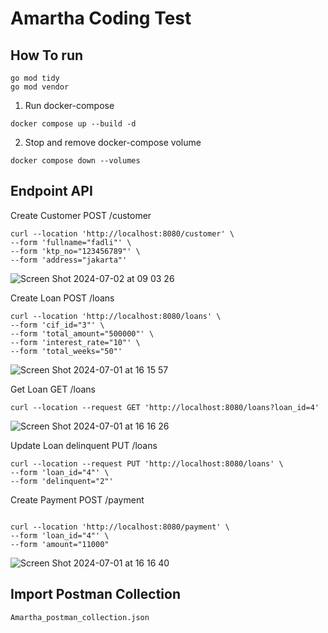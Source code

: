 # Amartha Coding Test



## How To run

```
go mod tidy
go mod vendor
```

1. Run docker-compose

```
docker compose up --build -d  

```

2. Stop and remove docker-compose volume


```
docker compose down --volumes

```

## Endpoint API

Create Customer POST /customer
```
curl --location 'http://localhost:8080/customer' \
--form 'fullname="fadli"' \
--form 'ktp_no="123456789"' \
--form 'address="jakarta"'
```
![Screen Shot 2024-07-02 at 09 03 26](https://github.com/fadlinux/amartha_coding_test/assets/416498/84cd197f-e311-407d-9c0d-b9d6f415fad8)



Create Loan POST /loans
```
curl --location 'http://localhost:8080/loans' \
--form 'cif_id="3"' \
--form 'total_amount="500000"' \
--form 'interest_rate="10"' \
--form 'total_weeks="50"'
```

![Screen Shot 2024-07-01 at 16 15 57](https://github.com/fadlinux/amartha_coding_test/assets/416498/f9b5e7df-db95-4bba-8c5c-0e8d74316a02)

Get Loan GET /loans
```
curl --location --request GET 'http://localhost:8080/loans?loan_id=4' 
```

![Screen Shot 2024-07-01 at 16 16 26](https://github.com/fadlinux/amartha_coding_test/assets/416498/2c2714bc-e530-4d0b-9ac2-eaa948fdadfa)


Update Loan delinquent PUT /loans
```
curl --location --request PUT 'http://localhost:8080/loans' \
--form 'loan_id="4"' \
--form 'delinquent="2"'
```

Create Payment POST /payment
```

curl --location 'http://localhost:8080/payment' \
--form 'loan_id="4"' \
--form 'amount="11000"
```
![Screen Shot 2024-07-01 at 16 16 40](https://github.com/fadlinux/amartha_coding_test/assets/416498/4d242623-6abc-41f4-b079-619976ae44a6)


## Import Postman Collection

```
Amartha_postman_collection.json
```
